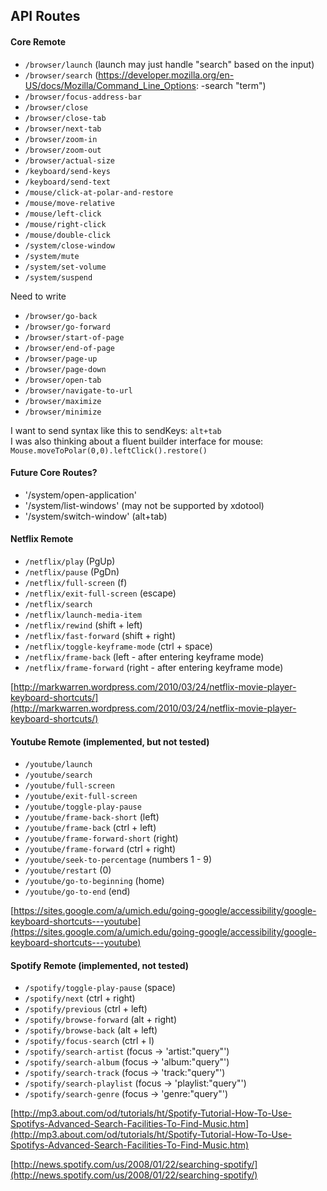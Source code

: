 ## API Routes

#### Core Remote

- `/browser/launch` (launch may just handle "search" based on the input)
- `/browser/search` (https://developer.mozilla.org/en-US/docs/Mozilla/Command_Line_Options: -search "term")
- `/browser/focus-address-bar`
- `/browser/close`
- `/browser/close-tab`
- `/browser/next-tab`
- `/browser/zoom-in`
- `/browser/zoom-out`
- `/browser/actual-size`
- `/keyboard/send-keys`
- `/keyboard/send-text`
- `/mouse/click-at-polar-and-restore`
- `/mouse/move-relative`
- `/mouse/left-click`
- `/mouse/right-click`
- `/mouse/double-click`
- `/system/close-window`
- `/system/mute`
- `/system/set-volume`
- `/system/suspend`

Need to write

- `/browser/go-back`
- `/browser/go-forward`
- `/browser/start-of-page`
- `/browser/end-of-page`
- `/browser/page-up`
- `/browser/page-down`
- `/browser/open-tab`
- `/browser/navigate-to-url`
- `/browser/maximize`
- `/browser/minimize`

I want to send syntax like this to sendKeys: `alt+tab`  
I was also thinking about a fluent builder interface for mouse: `Mouse.moveToPolar(0,0).leftClick().restore()`

#### Future Core Routes?

- '/system/open-application'
- '/system/list-windows' (may not be supported by xdotool)
- '/system/switch-window' (alt+tab)

#### Netflix Remote

- `/netflix/play` (PgUp)
- `/netflix/pause` (PgDn)
- `/netflix/full-screen` (f)
- `/netflix/exit-full-screen` (escape)
- `/netflix/search` 
- `/netflix/launch-media-item`
- `/netflix/rewind` (shift + left)
- `/netflix/fast-forward` (shift + right)
- `/netflix/toggle-keyframe-mode` (ctrl + space)
- `/netflix/frame-back` (left - after entering keyframe mode)
- `/netflix/frame-forward` (right - after entering keyframe mode)

[http://markwarren.wordpress.com/2010/03/24/netflix-movie-player-keyboard-shortcuts/](http://markwarren.wordpress.com/2010/03/24/netflix-movie-player-keyboard-shortcuts/)

#### Youtube Remote (implemented, but not tested)

- `/youtube/launch`
- `/youtube/search`
- `/youtube/full-screen`
- `/youtube/exit-full-screen`
- `/youtube/toggle-play-pause`
- `/youtube/frame-back-short` (left)
- `/youtube/frame-back` (ctrl + left)
- `/youtube/frame-forward-short` (right)
- `/youtube/frame-forward` (ctrl + right)
- `/youtube/seek-to-percentage` (numbers 1 - 9)
- `/youtube/restart` (0)
- `/youtube/go-to-beginning` (home)
- `/youtube/go-to-end` (end)

[https://sites.google.com/a/umich.edu/going-google/accessibility/google-keyboard-shortcuts---youtube](https://sites.google.com/a/umich.edu/going-google/accessibility/google-keyboard-shortcuts---youtube)

#### Spotify Remote (implemented, not tested)

- `/spotify/toggle-play-pause` (space)
- `/spotify/next` (ctrl + right)
- `/spotify/previous` (ctrl + left)
- `/spotify/browse-forward` (alt + right)
- `/spotify/browse-back` (alt + left)
- `/spotify/focus-search` (ctrl + l)
- `/spotify/search-artist` (focus -> 'artist:"query"')
- `/spotify/search-album` (focus -> 'album:"query"')
- `/spotify/search-track` (focus -> 'track:"query"')
- `/spotify/search-playlist` (focus -> 'playlist:"query"')
- `/spotify/search-genre` (focus -> 'genre:"query"')

[http://mp3.about.com/od/tutorials/ht/Spotify-Tutorial-How-To-Use-Spotifys-Advanced-Search-Facilities-To-Find-Music.htm](http://mp3.about.com/od/tutorials/ht/Spotify-Tutorial-How-To-Use-Spotifys-Advanced-Search-Facilities-To-Find-Music.htm)

[http://news.spotify.com/us/2008/01/22/searching-spotify/](http://news.spotify.com/us/2008/01/22/searching-spotify/)
